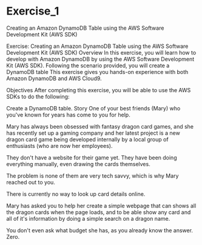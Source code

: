 # Exercise_1
Creating an Amazon DynamoDB Table using the AWS Software Development Kit (AWS SDK)



Exercise: Creating an Amazon DynamoDB Table using the AWS Software Development Kit (AWS SDK)
Overview
In this exercise, you will learn how to develop with Amazon DynamoDB by using the AWS Software Development Kit (AWS SDK). Following the scenario provided, you will create a DynamoDB table This exercise gives you hands-on experience with both Amazon DynamoDB and AWS Cloud9.

Objectives
After completing this exercise, you will be able to use the AWS SDKs to do the following:

Create a DynamoDB table.
Story
One of your best friends (Mary) who you've known for years has come to you for help.

Mary has always been obsessed with fantasy dragon card games, and she has recently set up a gaming company and her latest project is a new dragon card game being developed internally by a local group of enthusiasts (who are now her employees).

They don't have a website for their game yet. They have been doing everything manually, even drawing the cards themselves.

The problem is none of them are very tech savvy, which is why Mary reached out to you.

There is currently no way to look up card details online.

Mary has asked you to help her create a simple webpage that can shows all the dragon cards when the page loads, and to be able show any card and all of it's information by doing a simple search on a dragon name.

You don't even ask what budget she has, as you already know the answer. Zero.
